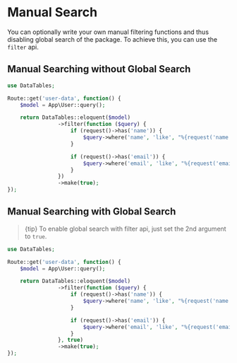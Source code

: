 # Manual Search

You can optionally write your own manual filtering functions and thus disabling global search of the package.
To achieve this, you can use the `filter` api.

<a name="without-global-search"></a>
## Manual Searching without Global Search

```php
use DataTables;

Route::get('user-data', function() {
	$model = App\User::query();

	return DataTables::eloquent($model)
				->filter(function ($query) {
		            if (request()->has('name')) {
		                $query->where('name', 'like', "%{request('name')}%");
		            }

		            if (request()->has('email')) {
		                $query->where('email', 'like', "%{request('email')}%");
		            }
		        })
				->make(true);
});
```

<a name="with-global-search"></a>
## Manual Searching with Global Search

> {tip} To enable global search with filter api, just set the 2nd argument to `true`.

```php
use DataTables;

Route::get('user-data', function() {
	$model = App\User::query();

	return DataTables::eloquent($model)
				->filter(function ($query) {
		            if (request()->has('name')) {
		                $query->where('name', 'like', "%{request('name')}%");
		            }

		            if (request()->has('email')) {
		                $query->where('email', 'like', "%{request('email')}%");
		            }
		        }, true)
				->make(true);
});
```
